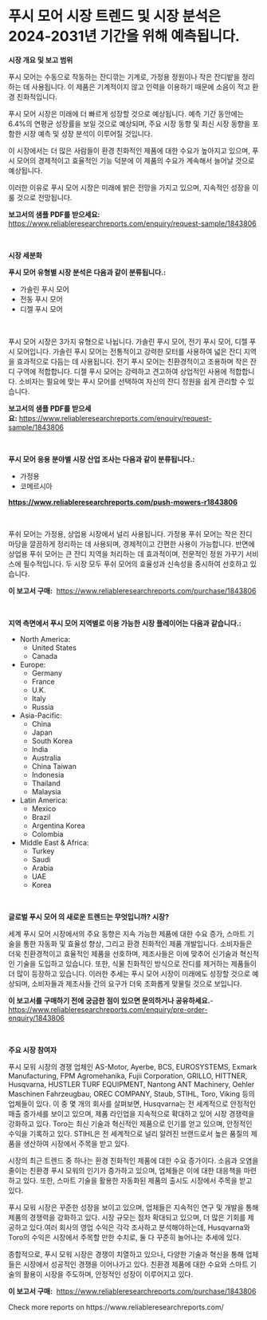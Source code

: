 <p><h1>푸시 모어 시장 트렌드 및 시장 분석은 2024-2031년 기간을 위해 예측됩니다.</h1></p><p><strong>시장 개요 및 보고 범위</strong></p>
<p><p>푸시 모어는 수동으로 작동하는 잔디깎는 기계로, 가정용 정원이나 작은 잔디밭을 정리하는 데 사용됩니다. 이 제품은 기계적이지 않고 인력을 이용하기 때문에 소음이 적고 환경 친화적입니다.</p><p>푸시 모어 시장은 미래에 더 빠르게 성장할 것으로 예상됩니다. 예측 기간 동안에는 6.4%의 연평균 성장률을 보일 것으로 예상되며, 주요 시장 동향 및 최신 시장 동향을 포함한 시장 예측 및 성장 분석이 이루어질 것입니다. </p><p>이 시장에서는 더 많은 사람들이 환경 친화적인 제품에 대한 수요가 높아지고 있으며, 푸시 모어의 경제적이고 효율적인 기능 덕분에 이 제품의 수요가 계속해서 늘어날 것으로 예상됩니다.</p><p>이러한 이유로 푸시 모어 시장은 미래에 밝은 전망을 가지고 있으며, 지속적인 성장을 이룰 것으로 전망됩니다.</p></p>
<p><strong>보고서의 샘플 PDF를 받으세요:</strong> <a href="https://www.reliableresearchreports.com/enquiry/request-sample/1843806">https://www.reliableresearchreports.com/enquiry/request-sample/1843806</a></p>
<p>&nbsp;</p>
<p><strong>시장 세분화</strong></p>
<p><strong>푸시 모어 유형별 시장 분석은 다음과 같이 분류됩니다.:</strong></p>
<p><ul><li>가솔린 푸시 모어</li><li>전동 푸시 모어</li><li>디젤 푸시 모어</li></ul></p>
<p>&nbsp;</p>
<p><p>푸시 모어 시장은 3가지 유형으로 나뉩니다. 가솔린 푸시 모어, 전기 푸시 모어, 디젤 푸시 모어입니다. 가솔린 푸시 모어는 전통적이고 강력한 모터를 사용하여 넓은 잔디 지역을 효과적으로 다듬는 데 사용됩니다. 전기 푸시 모어는 친환경적이고 조용하며 작은 잔디 구역에 적합합니다. 디젤 푸시 모어는 강력하고 견고하여 상업적인 사용에 적합합니다. 소비자는 필요에 맞는 푸시 모어를 선택하여 자신의 잔디 정원을 쉽게 관리할 수 있습니다.</p></p>
<p><strong>보고서의 샘플 PDF를 받으세요:</strong>&nbsp;<a href="https://www.reliableresearchreports.com/enquiry/request-sample/1843806">https://www.reliableresearchreports.com/enquiry/request-sample/1843806</a></p>
<p>&nbsp;</p>
<p><strong> 푸시 모어 응용 분야별 시장 산업 조사는 다음과 같이 분류됩니다.:</strong></p>
<p><ul><li>가정용</li><li>코메르시아</li></ul></p>
<p><strong><a href="https://www.reliableresearchreports.com/push-mowers-r1843806">https://www.reliableresearchreports.com/push-mowers-r1843806</a></strong></p>
<p>&nbsp;</p>
<p><p>푸쉬 모어는 가정용, 상업용 시장에서 널리 사용됩니다. 가정용 푸쉬 모어는 작은 잔디 마당을 깔끔하게 정리하는 데 사용되며, 경제적이고 간편한 사용이 가능합니다. 반면에 상업용 푸쉬 모어는 큰 잔디 지역을 처리하는 데 효과적이며, 전문적인 정원 가꾸기 서비스에 필수적입니다. 두 시장 모두 푸쉬 모어의 효율성과 신속성을 중시하여 선호하고 있습니다.</p></p>
<p><strong>이 보고서 구매:</strong>&nbsp; <a href="https://www.reliableresearchreports.com/purchase/1843806">https://www.reliableresearchreports.com/purchase/1843806</a></p>
<p>&nbsp;</p>
<p><strong>지역 측면에서 푸시 모어 지역별로 이용 가능한 시장 플레이어는 다음과 같습니다.:</strong></p>
<p><ul>
    <li>
        North America:
        <ul>
            <li>United States</li>
            <li>Canada</li>
        </ul>
    </li>
    <li>
        Europe:
        <ul>
            <li>Germany</li>
            <li>France</li>
            <li>U.K.</li>
            <li>Italy</li>
            <li>Russia</li>
        </ul>
    </li>
    <li>
        Asia-Pacific:
        <ul>
            <li>China</li>
            <li>Japan</li>
            <li>South Korea</li>
            <li>India</li>
            <li>Australia</li>
            <li>China Taiwan</li>
            <li>Indonesia</li>
            <li>Thailand</li>
            <li>Malaysia</li>
        </ul>
    </li>
    <li>
        Latin America:
        <ul>
            <li>Mexico</li>
            <li>Brazil</li>
            <li>Argentina Korea</li>
            <li>Colombia</li>
        </ul>
    </li>
    <li>
        Middle East & Africa:
        <ul>
            <li>Turkey</li>
            <li>Saudi</li>
            <li>Arabia</li>
            <li>UAE</li>
            <li>Korea</li>
        </ul>
    </li>
    </ul></p>
<p>&nbsp;</p>
<p><strong>글로벌 푸시 모어 의 새로운 트렌드는 무엇입니까? 시장?</strong></p>
<p><p>세계 푸시 모어 시장에서의 주요 동향은 지속 가능한 제품에 대한 수요 증가, 스마트 기술을 통한 자동화 및 효율성 향상, 그리고 환경 친화적인 제품 개발입니다. 소비자들은 더욱 친환경적이고 효율적인 제품을 선호하며, 제조사들은 이에 맞추어 신기술과 혁신적인 기술을 도입하고 있습니다. 또한, 식물 친화적인 방식으로 잔디를 제거하는 제품들이 더 많이 등장하고 있습니다. 이러한 추세는 푸시 모어 시장이 미래에도 성장할 것으로 예상되며, 소비자들과 제조사들 간의 요구가 더욱 조화롭게 맞물릴 것으로 보입니다.</p></p>
<p><strong>이 보고서를 구매하기 전에 궁금한 점이 있으면 문의하거나 공유하세요.</strong>- <a href="https://www.reliableresearchreports.com/enquiry/pre-order-enquiry/1843806">https://www.reliableresearchreports.com/enquiry/pre-order-enquiry/1843806</a></p>
<p>&nbsp;</p>
<p><strong>주요 시장 참여자</strong></p>
<p><p>푸시 모워 시장의 경쟁 업체인 AS-Motor, Ayerbe, BCS, EUROSYSTEMS, Exmark Manufacturing, FPM Agromehanika, Fujii Corporation, GRILLO, HITTNER, Husqvarna, HUSTLER TURF EQUIPMENT, Nantong ANT Machinery, Oehler Maschinen Fahrzeugbau, OREC COMPANY, Staub, STIHL, Toro, Viking 등의 업체들이 있다. 이 중 몇 개의 회사를 살펴보면, Husqvarna는 전 세계적으로 안정적인 매출 증가세를 보이고 있으며, 제품 라인업을 지속적으로 확대하고 있어 시장 경쟁력을 강화하고 있다. Toro는 최신 기술과 혁신적인 제품으로 인기를 얻고 있으며, 안정적인 수익을 기록하고 있다. STIHL은 전 세계적으로 널리 알려진 브랜드로서 높은 품질의 제품을 생산하여 시장에서 주목을 받고 있다.</p><p>시장의 최근 트렌드 중 하나는 환경 친화적인 제품에 대한 수요 증가이다. 소음과 오염을 줄이는 친환경 푸시 모워의 인기가 증가하고 있으며, 업체들은 이에 대한 대응책을 마련하고 있다. 또한, 스마트 기술을 활용한 자동화된 제품의 출시도 시장에서 주목을 받고 있다.</p><p>푸시 모워 시장은 꾸준한 성장을 보이고 있으며, 업체들은 지속적인 연구 및 개발을 통해 제품의 경쟁력을 강화하고 있다. 시장 규모는 점차 확대되고 있으며, 더 많은 기회를 제공하고 있다.여러 회사의 영업 수익은 각각 조사하고 분석해야하는데, Husqvarna와 Toro의 수익은 시장에서 주목할 만한 수치로, 둘 다 꾸준히 늘어나는 추세에 있다. </p><p>종합적으로, 푸시 모워 시장은 경쟁이 치열하고 있으나, 다양한 기술과 혁신을 통해 업체들은 시장에서 성공적인 경쟁을 이어나가고 있다. 친환경 제품에 대한 수요와 스마트 기술의 활용이 시장을 주도하며, 안정적인 성장이 이루어지고 있다.</p></p>
<p><strong>이 보고서 구매:</strong>&nbsp;&nbsp;<a href="https://www.reliableresearchreports.com/purchase/1843806">https://www.reliableresearchreports.com/purchase/1843806</a></p>
<p>Check more reports on https://www.reliableresearchreports.com/</p>
